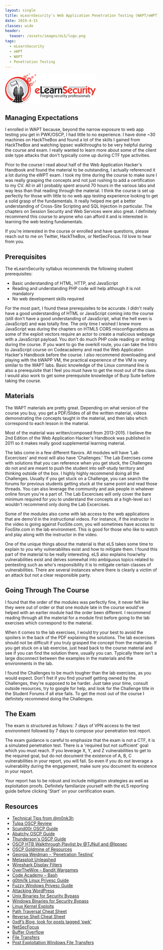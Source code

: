 ```yaml
---
layout: single
title: eLearnSecurity's Web Application Penetration Testing (WAPT/eWPT)
date: 2019-4-15
classes: wide
header:
  teaser: /assets/images/eLS/logo.png
tags:
  - eLearnSecurity
  - eWPT
  - WAPT
  - Penetration Testing
--- 
```

![](/assets/images/eLS/logo.png)

## Managing Expectations
I enrolled in WAPT because, beyond the narrow exposure to web app testing you get in PWK/OSCP, I had little to no experience. I have done ~30 machines on HackTheBox and found a lot of the skills I gained from HackTheBox and watching Ippsec walkthroughs to be very helpful during the course and exam. I really wanted to learn more about some of the client side type attacks that don't typically come up during CTF type activities. 

Prior to the course I read about half of the Web Application Hacker's Handbook and found the material to be outstanding, I actually referenced it a lot during the eWPT exam. I took my time during the course to make sure I was really grasping the concepts and not just rushing to add a certification to my CV. All in all I probably spent around 70 hours in the various labs and way less than that reading through the material. I think the course is set up perfectly for those with little to no web app testing experience looking to get a solid grasp of the fundamentals. It really helped me get a better understanding of Cross-Site Scripting and SQL Injection in particular. The chapters on Session Security and Web Services were also great. I definitely recommend this course to anyone who can afford it and is interested in learning the web testing fundamentals.   

If you're interested in the course or enrolled and have questions, please reach out to me on Twitter, HackTheBox, or NetSecFocus. I’d love to hear from you. 

## Prerequisites 
The eLearnSecurity syllabus recommends the following student prerequisites:
+	Basic understanding of HTML, HTTP, and JavaScript
+ Reading and understanding PHP code will help although it is not mandatory
+ No web development skills required

For the most part, I found these prerequisites to be accurate. I didn't really have a good understanding of HTML or JavaScript coming into the course (still don't have a good understanding of JavaScript, what the hell even is JavaScript) and was totally fine. The only time I wished I knew more JavaScript was during the chapters on HTML5 CORS misconfigurations as some of the exploit vectors require an actor to create a malicious webpage with a JavaScript payload. You don't do much PHP code reading or writing during the course. If you want to go the overkill route, you can take the Intro to JavaScript course on Codeacademy and read the Web Application Hacker's Handbook before the course. I also recommend downloading and playing with the bWAPP VM, the practical experience of the VM is very similar to the WAPT labs. Basic knowledge of the Linux command line is also a prerequisite that I feel you must have to get the most out of the class. I would also work to get some prerequisite knowledge of Burp Suite before taking the course. 

## Materials
The WAPT materials are pretty great. Depending on what version of the course you buy, you get a PDF/Slides of all the written material, videos demonstrating the concepts taught in the material, and then labs which correspond to each lesson in the material.

Most of the material was written/composed from 2013-2015. I believe the 2nd Edition of the Web Application Hacker's Handbook was published in 2011 so it makes really good supplemental learning material. 

The labs come in a few different flavors. All modules will have 'Lab Excercises' and most will also have 'Challenges.' The Lab Exercises come with solutions that you can reference when you get stuck, the Challenges do not and are meant to push the student into self-study territory and thinking outside of the box. I highly highly recommend doing all the Challenges. Usually if you get stuck on a Challenge, you can search the forums for previous students getting stuck at the same point and read those threads. You can also leverage the community and ask people in whatever online forum you're a part of. The Lab Excercises will only cover the bare minimum required for you to understand the concepts at a high-level so I wouldn't recommend only doing the Lab Excercises. 

Some of the modules also come with lab access to the web applications that are demo'd in the instructional videos. For instance, if the instructor in the video is going against FooSite.com, you will sometimes have access to FooSite.com in the lab environment. This is good for those who like to watch and play along with the instructor in the video. 

One of the unique things about the material is that eLS takes some time to explain to you why vulnerabilites exist and how to mitigate them. I found this part of the material to be really interesting. eLS also explains how/why vulnerabilities exist and delves somewhat into ambiguous topics related to pentesting such as who's responsibility it is to mitigate certain classes of vulnerabilities. There are several instances where there is clearly a victim of an attack but not a clear responsible party. 

## Going Through The Course
I found that the order of the modules was perfectly fine, it never felt like they were out of order or that one module late in the course would've helped with an earlier module had the order been different. I recommend reading through all the material for a module first before going to the lab exercises which correspond to the material. 

When it comes to the lab exercises, I would try your best to avoid the spoilers in the back of the PDF explaining the solutions. The lab excercises should not be difficult if you truly grasped the concept from the materials. If you get stuck on a lab exercise, just head back to the course material and see if you can find the solution there, usually you can. Typically there isn't a large disconnect between the examples in the materials and the environments in the lab. 

I found the Challenges to be much tougher than the lab exercises, as you would expect. Don't fret if you find yourself getting owned by the Challenges, they're supposed to be harder. Just take your time, consult outside resources, try to google for help, and look for the Challenge title in the Student Forums if all else fails. To get the most out of the course I definitely recommend doing the Challenges. 

## The Exam
The exam is structured as follows: 7 days of VPN access to the test environment followed by 7 days to compose your penetration test report. 

The exam guidance is careful to emphasize that the exam is not a CTF, it is a simulated penetration test. There is a 'required but not sufficient' goal which you must reach. If you leverage X, Y, and Z vulnerabilities to get to the required goal, but do not document the existence of A, B, C vulnerabilities in your report, you will fail. So even if you do not leverage a vulnerability during the engagement, make sure you document its existence in your report.

Your report has to be robust and include mitigation strategies as well as exploitation proofs. Definitely familiarize yourself with the eLS reporting guide before clicking 'Start' on your certification exam. 

## Resources
+ [Technical Tips from @m0nk3h](https://h4ck.co/oscp-journey-exam-lab-prep-tips/)
+ [Tulpa OSCP Review](https://tulpa-security.com/2016/09/11/review-oscp-and-pwk/)
+ [Scund00r OSCP Guide](https://scund00r.com/all/oscp/2018/02/25/passing-oscp.html)
+ [Abatchy OSCP Guide](https://www.abatchy.com/2017/03/how-to-prepare-for-pwkoscp-noob)
+ [Thunderson's OSCP Guide](https://www.secjuice.com/oscp-prep-guidance/)
+ [OSCP HTB Walkthrough Playlist by @TJNull and @Ippsec](https://www.youtube.com/playlist?list=PLidcsTyj9JXK-fnabFLVEvHinQ14Jy5tf)
+ [OSCP Goldmine of Resources](http://0xc0ffee.io/blog/OSCP-Goldmine)
+ [Georgia Weidman – ‘Penetration Testing’](https://www.amazon.com/Penetration-Testing-Hands-Introduction-Hacking-ebook/dp/B00KME7GN8)
+ [Metasploit Unleashed](https://www.offensive-security.com/metasploit-unleashed/)
+ [Wireshark Display Filters](https://wiki.wireshark.org/DisplayFilters)
+ [OverTheWire – Bandit Wargames](https://overthewire.org/wargames/bandit/)
+ [Code Academy – Bash](https://www.codecademy.com/catalog/language/bash)
+ [g0tmi1k Linux Privesc Guide](https://blog.g0tmi1k.com/2011/08/basic-linux-privilege-escalation/)
+ [Fuzzy Windows Privesc Guide](http://www.fuzzysecurity.com/tutorials/16.html)
+ [Attacking WordPress](https://forum.top-hat-sec.com/index.php?topic=5758.0)
+ [Unix Binaries for Security Bypass](https://gtfobins.github.io/#)
+ [Windows Binaries for Security Bypass](https://lolbas-project.github.io/#)
+ [Linux Kernel Exploits](https://github.com/lucyoa/kernel-exploits)
+ [Path Traversal Cheat Sheet](https://www.gracefulsecurity.com/path-traversal-cheat-sheet-windows/)
+ [Reverse Shell Cheat Sheet](http://pentestmonkey.net/cheat-sheet/shells/reverse-shell-cheat-sheet)
+ [0xdf’s Blog, look for posts tagged ‘pwk’](https://0xdf.gitlab.io/)
+ [NetSecFocus](https://mm.netsecfocus.com/join/)
+ [Buffer Overflow](https://github.com/justinsteven/dostackbufferoverflowgood)
+ [File Transfers](https://www.exploit-db.com/docs/english/46515-file-transfer-skills-in-the-red-team-post-penetration-test.pdf)
+ [Post Exploitation Windows File Transfers](https://blog.ropnop.com/transferring-files-from-kali-to-windows/)


